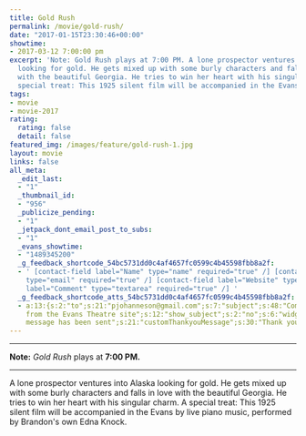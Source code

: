 ```yaml
---
title: Gold Rush
permalink: /movie/gold-rush/
date: "2017-01-15T23:30:46+00:00"
showtime:
- 2017-03-12 7:00:00 pm
excerpt: 'Note: Gold Rush plays at 7:00 PM. A lone prospector ventures into Alaska
  looking for gold. He gets mixed up with some burly characters and falls in love
  with the beautiful Georgia. He tries to win her heart with his singular charm. A
  special treat: This 1925 silent film will be accompanied in the Evans [&hellip;]'
tags:
- movie
- movie-2017
rating:
  rating: false
  detail: false
featured_img: /images/feature/gold-rush-1.jpg
layout: movie
links: false
all_meta:
  _edit_last:
  - "1"
  _thumbnail_id:
  - "956"
  _publicize_pending:
  - "1"
  _jetpack_dont_email_post_to_subs:
  - "1"
  _evans_showtime:
  - "1489345200"
  _g_feedback_shortcode_54bc5731dd0c4af4657fc0599c4b45598fbb8a2f:
  - ' [contact-field label="Name" type="name" required="true" /] [contact-field label="Email"
    type="email" required="true" /] [contact-field label="Website" type="url" /] [contact-field
    label="Comment" type="textarea" required="true" /] '
  _g_feedback_shortcode_atts_54bc5731dd0c4af4657fc0599c4b45598fbb8a2f:
  - a:13:{s:2:"to";s:21:"pjohanneson@gmail.com";s:7:"subject";s:48:"Comment / Suggestion
    from the Evans Theatre site";s:12:"show_subject";s:2:"no";s:6:"widget";i:0;s:14:"block_template";N;s:19:"block_template_part";N;s:2:"id";i:955;s:18:"submit_button_text";s:6:"Submit";s:14:"customThankyou";s:0:"";s:21:"customThankyouHeading";s:26:"Your
    message has been sent";s:21:"customThankyouMessage";s:30:"Thank you for your submission!";s:22:"customThankyouRedirect";s:0:"";s:10:"jetpackCRM";b:1;}
---
```


---

**Note:** *Gold Rush* plays at **7:00 PM.**

---

A lone prospector ventures into Alaska looking for gold. He gets mixed up with some burly characters and falls in love with the beautiful Georgia. He tries to win her heart with his singular charm. A special treat: This 1925 silent film will be accompanied in the Evans by live piano music, performed by Brandon's own Edna Knock.